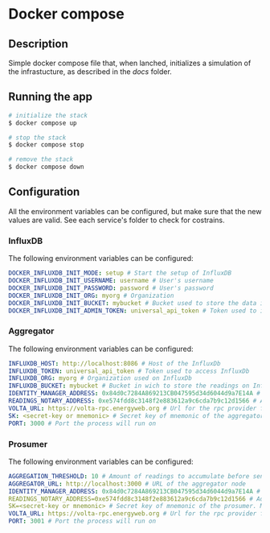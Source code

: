 # Docker compose

## Description

Simple docker compose file that, when lanched, initializes a simulation of the infrastucture, as described in the _docs_ folder.

## Running the app

```bash
# initialize the stack
$ docker compose up

# stop the stack
$ docker compose stop

# remove the stack
$ docker compose down
```

## Configuration

All the environment variables can be configured, but make sure that the new values are valid. See each service's folder to check for costrains.

### InfluxDB

The following environment variables can be configured:

```yaml
DOCKER_INFLUXDB_INIT_MODE: setup # Start the setup of InfluxDB
DOCKER_INFLUXDB_INIT_USERNAME: username # User's username
DOCKER_INFLUXDB_INIT_PASSWORD: password # User's password
DOCKER_INFLUXDB_INIT_ORG: myorg # Organization
DOCKER_INFLUXDB_INIT_BUCKET: mybucket # Bucket used to store the data in
DOCKER_INFLUXDB_INIT_ADMIN_TOKEN: universal_api_token # Token used to interact with InfluxDB through the API
```
### Aggregator

The following environment variables can be configured:

```yaml
INFLUXDB_HOST: http://localhost:8086 # Host of the InfluxDb
INFLUXDB_TOKEN: universal_api_token # Token used to access InfluxDb
INFLUXDB_ORG: myorg # Organization used on InfluxDb
INFLUXDB_BUCKET: mybucket # Bucket in wich to store the readings on InfluxDb
IDENTITY_MANAGER_ADDRESS: 0x84d0c7284A869213CB047595d34d6044d9a7E14A # Address of the EW's identity manager smart contract on Volta
READINGS_NOTARY_ADDRESS: 0xe574fdd8c3148f2e883612a9c6cda7b9c12d1566 # Address of the Readings Notary smart contract on Volta
VOLTA_URL: https://volta-rpc.energyweb.org # Url for the rpc provider for Volta
SK: <secret-key or mnemonic> # Secret key of mnemonic of the aggregator
PORT: 3000 # Port the process will run on
```

### Prosumer

The following environment variables can be configured:

```yaml
AGGREGATION_THRESHOLD: 10 # Amount of readings to accumulate before sending them. Must be equal or greated than the one configured by the aggregator
AGGREGATOR_URL: http://localhost:3000 # URL of the aggregator node
IDENTITY_MANAGER_ADDRESS: 0x84d0c7284A869213CB047595d34d6044d9a7E14A # Address of the EW's identity manager smart contract on Volta
READINGS_NOTARY_ADDRESS=0xe574fdd8c3148f2e883612a9c6cda7b9c12d1566 # Address of the Readings Notary smart contract on Volta
SK=<secret-key or mnemonic> # Secret key of mnemonic of the prosumer. Must be the owner of all the DERs
VOLTA_URL: https://volta-rpc.energyweb.org # Url for the rpc provider for Volta
PORT: 3001 # Port the process will run on
```
